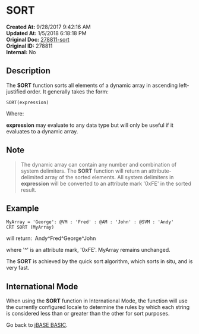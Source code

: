 # SORT

**Created At:** 9/28/2017 9:42:16 AM  
**Updated At:** 1/5/2018 6:18:18 PM  
**Original Doc:** [278811-sort](https://docs.jbase.com/36868-jbase-basic/278811-sort)  
**Original ID:** 278811  
**Internal:** No  

## Description

The **SORT** function sorts all elements of a dynamic array in ascending left-justified order. It generally takes the form:

```
SORT(expression)
```

Where:

**expression** may evaluate to any data type but will only be useful if it evaluates to a dynamic array.

## Note

> The dynamic array can contain any number and combination of system delimiters.
> The **SORT** function will return an attribute-delimited array of the sorted elements.
> All system delimiters in **expression** will be converted to an attribute mark '0xFE' in the sorted result.

## Example

```
MyArray = 'George': @VM : 'Fred' : @AM : 'John' : @SVM : 'Andy'
CRT SORT (MyArray)
```

will return:  Andy^Fred^George^John

where '^' is an attribute mark, '0xFE'. MyArray remains unchanged.

The **SORT** is achieved by the quick sort algorithm, which sorts in situ, and is very fast.

## International Mode

When using the **SORT** function in International Mode, the function will use the currently configured locale to determine the rules by which each string is considered less than or greater than the other for sort purposes.

Go back to [jBASE BASIC](./../jbase-basic-programmers-reference-guide).
